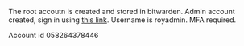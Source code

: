 The root accoutn is created and stored in bitwarden.
Admin account created, sign in using [this link](https://d-c36706db95.awsapps.com/start/).  Username is royadmin. MFA required.

Account id 058264378446